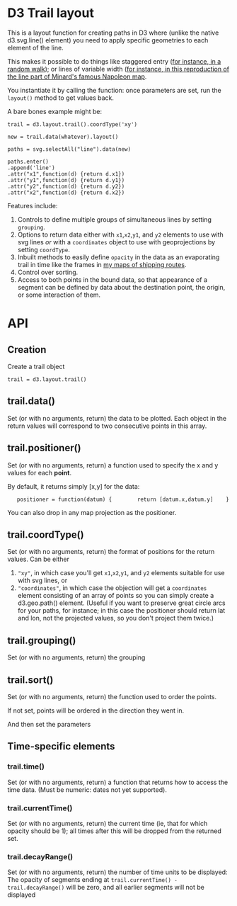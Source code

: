 D3 Trail layout
================


This is a layout function for creating paths in D3 where (unlike the native d3.svg.line() element) you need to apply specific geometries to each element of the line.

This makes it possible to do things like staggered entry ([for instance, in a random walk](http://benschmidt.org/D3trail/pathdemo.html)); or lines of variable width ([for instance, in this reproduction of the line part of Minard's famous Napoleon map](http://benschmidt.org/minard.html).



You instantiate it by calling the function: once parameters are set, run the `layout()` method to get values back.


A bare bones example might be:

``` {js}
trail = d3.layout.trail().coordType('xy')

new = trail.data(whatever).layout()

paths = svg.selectAll("line").data(new)

paths.enter()
.append('line')
.attr("x1",function(d) {return d.x1}) 
.attr("y1",function(d) {return d.y1}) 
.attr("y2",function(d) {return d.y2}) 
.attr("x2",function(d) {return d.x2}) 

```

Features include:

1. Controls to define multiple groups of simultaneous lines by setting `grouping`.
2. Options to return data either with `x1`,`x2`,`y1`, and `y2` elements to use with svg lines *or* with a `coordinates` object to use with geoprojections by setting `coordType`.
3. Inbuilt methods to easily define `opacity` in the data as an evaporating trail in time like the frames in [my maps of shipping routes](http://sappingattention.blogspot.com/2012/04/visualizing-ocean-shipping.html).
4. Control over sorting.
5. Access to both points in the bound data, so that appearance of a segment can be defined by data about the destination point, the origin, or some interaction of them.


API
===

Creation
--------

Create a trail object
```
trail = d3.layout.trail()
```

trail.data()
-----------

Set (or with no arguments, return) the data to be plotted. Each object in the return values will correspond to two consecutive points in this array.


trail.positioner()
-------------------

Set (or with no arguments, return) a function used to specify the x and y values for each **point**.

By default, it returns simply [x,y] for the data:

```
   positioner = function(datum) {        return [datum.x,datum.y]    }
```

You can also drop in any map projection as the positioner.


trail.coordType()
-----------------

Set (or with no arguments, return) the format of positions for the return values. Can be either
1. `"xy"`, in which case you'll get `x1`,`x2`,`y1`, and `y2` elements suitable for use with svg lines, or
2. `"coordinates"`, in which case the objection will get a `coordinates` element consisting of an array of points so you can simply create a d3.geo.path() element. (Useful if you want to preserve great circle arcs for your paths, for instance; in this case the positioner should return lat and lon, not the projected values, so you don't project them twice.)


trail.grouping()
----------------

Set (or with no arguments, return) the grouping 



trail.sort()
-------------

Set (or with no arguments, return) the function used to order the points.

If not set, points will be ordered in the direction they went in.







And then set the parameters




Time-specific elements
-----------------------

### trail.time()

Set (or with no arguments, return) a function that returns how to access the time data. (Must be numeric: dates not yet supported).

### trail.currentTime()

Set (or with no arguments, return) the current time (ie, that for which opacity should be 1); all times after this will be dropped from the returned set.

### trail.decayRange()

Set (or with no arguments, return) the number of time units to be displayed: The opacity of segments ending at `trail.currentTime() - trail.decayRange()` will be zero, and all earlier segments will not be displayed


